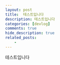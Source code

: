 ```yaml
---
layout: post
title:  테스트입니다
description: 테스트입니다
categories: [devlog]
comments: true
hide_description: true
related_posts:
    - 
---
```


테스트입니다 